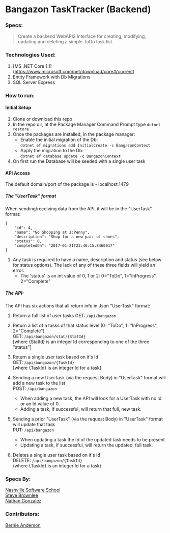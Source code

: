 # Bangazon TaskTracker (Backend)

### Specs:
> Create a backend WebAPI2 Interface for creating, modifying, updating and deleting a simple ToDo task list.

### Technologies Used:
1. [MS .NET Core 1.1] (https://www.microsoft.com/net/download/core#/current) 
2. Entity Framework with Db Migrations
3. SQL Server Express

### How to run:
#### Initial Setup
1. Clone or download this repo
2. In the repo dir, at the Package Manager Command Prompt type `dotnet restore`
3. Once the packages are installed, in the package manager:
    * Enable the initial migration of the Db:  
   `dotnet ef migrations add InitialCreate -c BangazonContext`  
    * Apply the migration to the Db:  
   `dotnet ef database update -c BangazonContext`  
4. On first run the Database will be seeded with a single user task

#### API Access
The default domain/port of the package is - localhost:1479  

##### The "UserTask" format
When sending/receiving data from the API, it will be in the "UserTask" format:
```
{
	"id": 4,
	"name": "Go Shopping at JcPenny",
	"description": "Shop for a new pair of shoes",
	"status": 0,
	"completedOn": "2017-01-21T23:40:15.8460917"
}
``` 
1. Any task is required to have a name, description and status (see below for status options). The lack of any of these three fields will yield an error.
    * The 'status' is an int value of 0, 1 or 2: 0="ToDo", 1="InProgress", 2="Complete"

##### The API:
The API has six actions that all return info in Json "UserTask" format:
1. Return a full list of user tasks
GET: `/api/bangazon`

1. Return a list of a tasks of that status level (0="ToDo", 1="InProgress", 2="Complete")  
GET: `/api/bangazon/stat/{StatId}`  
[where {StatId} is an integer Id corresponding to one of the three "status"]  

1. Return a single user task based on it's Id  
GET: `/api/bangazon/{TaskId}`  
[where {TaskId} is an integer Id for a task]  

1. Sending a new UserTask (via the request Body) in "UserTask" format will add a new task to the list  
POST: `/api/bangazon`  

    * When adding a new task, the API will look for a UserTask with no Id or an Id value of 0.
    * Adding a task, if successful, will return that full, new task. 

1. Sending a prior "UserTask" (via the request Body) in "UserTask" format will update that task  
PUT: `/api/bangazon`  

    * When updating a task the Id of the updated task needs to be present
    * Updating a task, if successful, will return the updated, full task.

1. Deletes a single user task based on it's Id  
DELETE: `/api/bangazon/{TaskId}`  
(where {TaskId} is an integer Id for a task)  

### Specs By:
[Nashville Software School](https://github.com/nashville-software-school)  
[Steve Brownlee](https://github.com/chortlehoort)  
[Nathan Gonzalez](https://github.com/ncgonz)  

### Contributors:
[Bernie Anderson](https://github.com/bernardanderson)  


